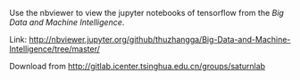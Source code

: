 Use the nbviewer to view the jupyter notebooks of tensorflow from the *Big Data and Machine Intelligence*.

Link: http://nbviewer.jupyter.org/github/thuzhangga/Big-Data-and-Machine-Intelligence/tree/master/

Download from http://gitlab.icenter.tsinghua.edu.cn/groups/saturnlab
